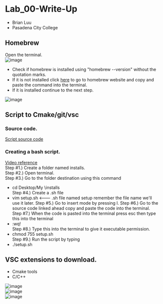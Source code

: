 # Lab_00-Write-Up
- Brian Luu  <br>
- Pasadena City College  <br>

## Homebrew
Open the terminal. <br>
![image](https://github.com/Nairbuul/Lab_00-Write-Up/assets/42011526/470e4beb-b62c-4e72-a998-12ce609d64e7) <br>

- Check if homebrew is installed using "homebrew --version" without the quotation marks.
- If it is not installed click [here](https://brew.sh/) to go to homebrew website and copy and paste the command into the terminal.
- If it is installed continue to the next step.
  
![image](https://github.com/Nairbuul/Lab_00-Write-Up/assets/42011526/47bfa352-cccd-4aa5-af33-8bc5983c9e68) <br>

## Script to Cmake/git/vsc 

### Source code.
[Script source code](https://github.com/Nairbuul/Lab_00-Write-Up/blob/main/Mac%20script%20code) <br> 
### Creating a bash script.
[Video reference](https://www.youtube.com/watch?v=m6w_NJJnbpQ) <br>
Step #1.) Create a folder named installs. <br> 
Step #2.) Open terminal. <br>
Step #3.) Go to the folder destination using this command <br>
   - cd Desktop/My \installs <br>
Step #4.) Create a .sh file <br>
  - vim setup.sh <--- .sh file named setup remember the file name we'll use it later.
Step #5.) Go to insert mode by pressing I.
Step #6.) Go to the source code linked ahead copy and paste the code into the terminal. <br>
Step #7.) When the code is pasted into the terminal press esc then type this into the terminal
- :wq! <br>
Step #8.) Type this into the terminal to give it executable permission.
- chmod 755 setup.sh <br>
Step #9.) Run the script by typing
- ./setup.sh <br>

## VSC extensions to download.
- Cmake tools
- C/C++

![image](https://github.com/Nairbuul/Lab_00-Write-Up/assets/42011526/44cd96dd-37f5-41ed-9702-662bf891ab9c) <br>
![image](https://github.com/Nairbuul/Lab_00-Write-Up/assets/42011526/40babe5c-0de9-4a7a-a753-a35409496afe) <br>
![image](https://github.com/Nairbuul/Lab_00-Write-Up/assets/42011526/d50051d2-e9cb-4b9c-84ac-7d6f3ca2083a) <br>



